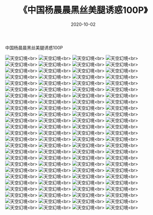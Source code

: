 ﻿---
layout: post
title: 《中国杨晨晨黑丝美腿诱惑100P》
date: 2020-10-02
img: http://photo.orgx.cf/性感/2020/中国杨晨晨黑丝美腿诱惑100P/000.jpg
tags: [美女,性感,泳衣]
---

中国杨晨晨黑丝美腿诱惑100P



![天空幻境](http://photo.orgx.cf/性感/2020/中国杨晨晨黑丝美腿诱惑100P/001.jpg''天空幻境'')<br>
![天空幻境](http://photo.orgx.cf/性感/2020/中国杨晨晨黑丝美腿诱惑100P/002.jpg''天空幻境'')<br>
![天空幻境](http://photo.orgx.cf/性感/2020/中国杨晨晨黑丝美腿诱惑100P/003.jpg''天空幻境'')<br>
![天空幻境](http://photo.orgx.cf/性感/2020/中国杨晨晨黑丝美腿诱惑100P/004.jpg''天空幻境'')<br>
![天空幻境](http://photo.orgx.cf/性感/2020/中国杨晨晨黑丝美腿诱惑100P/005.jpg''天空幻境'')<br>
![天空幻境](http://photo.orgx.cf/性感/2020/中国杨晨晨黑丝美腿诱惑100P/006.jpg''天空幻境'')<br>
![天空幻境](http://photo.orgx.cf/性感/2020/中国杨晨晨黑丝美腿诱惑100P/007.jpg''天空幻境'')<br>
![天空幻境](http://photo.orgx.cf/性感/2020/中国杨晨晨黑丝美腿诱惑100P/008.jpg''天空幻境'')<br>
![天空幻境](http://photo.orgx.cf/性感/2020/中国杨晨晨黑丝美腿诱惑100P/009.jpg''天空幻境'')<br>
![天空幻境](http://photo.orgx.cf/性感/2020/中国杨晨晨黑丝美腿诱惑100P/010.jpg''天空幻境'')<br>
![天空幻境](http://photo.orgx.cf/性感/2020/中国杨晨晨黑丝美腿诱惑100P/011.jpg''天空幻境'')<br>
![天空幻境](http://photo.orgx.cf/性感/2020/中国杨晨晨黑丝美腿诱惑100P/012.jpg''天空幻境'')<br>
![天空幻境](http://photo.orgx.cf/性感/2020/中国杨晨晨黑丝美腿诱惑100P/013.jpg''天空幻境'')<br>
![天空幻境](http://photo.orgx.cf/性感/2020/中国杨晨晨黑丝美腿诱惑100P/014.jpg''天空幻境'')<br>
![天空幻境](http://photo.orgx.cf/性感/2020/中国杨晨晨黑丝美腿诱惑100P/015.jpg''天空幻境'')<br>
![天空幻境](http://photo.orgx.cf/性感/2020/中国杨晨晨黑丝美腿诱惑100P/016.jpg''天空幻境'')<br>
![天空幻境](http://photo.orgx.cf/性感/2020/中国杨晨晨黑丝美腿诱惑100P/017.jpg''天空幻境'')<br>
![天空幻境](http://photo.orgx.cf/性感/2020/中国杨晨晨黑丝美腿诱惑100P/018.jpg''天空幻境'')<br>
![天空幻境](http://photo.orgx.cf/性感/2020/中国杨晨晨黑丝美腿诱惑100P/019.jpg''天空幻境'')<br>
![天空幻境](http://photo.orgx.cf/性感/2020/中国杨晨晨黑丝美腿诱惑100P/020.jpg''天空幻境'')<br>
![天空幻境](http://photo.orgx.cf/性感/2020/中国杨晨晨黑丝美腿诱惑100P/021.jpg''天空幻境'')<br>
![天空幻境](http://photo.orgx.cf/性感/2020/中国杨晨晨黑丝美腿诱惑100P/022.jpg''天空幻境'')<br>
![天空幻境](http://photo.orgx.cf/性感/2020/中国杨晨晨黑丝美腿诱惑100P/023.jpg''天空幻境'')<br>
![天空幻境](http://photo.orgx.cf/性感/2020/中国杨晨晨黑丝美腿诱惑100P/024.jpg''天空幻境'')<br>
![天空幻境](http://photo.orgx.cf/性感/2020/中国杨晨晨黑丝美腿诱惑100P/025.jpg''天空幻境'')<br>
![天空幻境](http://photo.orgx.cf/性感/2020/中国杨晨晨黑丝美腿诱惑100P/026.jpg''天空幻境'')<br>
![天空幻境](http://photo.orgx.cf/性感/2020/中国杨晨晨黑丝美腿诱惑100P/027.jpg''天空幻境'')<br>
![天空幻境](http://photo.orgx.cf/性感/2020/中国杨晨晨黑丝美腿诱惑100P/028.jpg''天空幻境'')<br>
![天空幻境](http://photo.orgx.cf/性感/2020/中国杨晨晨黑丝美腿诱惑100P/029.jpg''天空幻境'')<br>
![天空幻境](http://photo.orgx.cf/性感/2020/中国杨晨晨黑丝美腿诱惑100P/030.jpg''天空幻境'')<br>
![天空幻境](http://photo.orgx.cf/性感/2020/中国杨晨晨黑丝美腿诱惑100P/031.jpg''天空幻境'')<br>
![天空幻境](http://photo.orgx.cf/性感/2020/中国杨晨晨黑丝美腿诱惑100P/032.jpg''天空幻境'')<br>
![天空幻境](http://photo.orgx.cf/性感/2020/中国杨晨晨黑丝美腿诱惑100P/033.jpg''天空幻境'')<br>
![天空幻境](http://photo.orgx.cf/性感/2020/中国杨晨晨黑丝美腿诱惑100P/034.jpg''天空幻境'')<br>
![天空幻境](http://photo.orgx.cf/性感/2020/中国杨晨晨黑丝美腿诱惑100P/035.jpg''天空幻境'')<br>
![天空幻境](http://photo.orgx.cf/性感/2020/中国杨晨晨黑丝美腿诱惑100P/036.jpg''天空幻境'')<br>
![天空幻境](http://photo.orgx.cf/性感/2020/中国杨晨晨黑丝美腿诱惑100P/037.jpg''天空幻境'')<br>
![天空幻境](http://photo.orgx.cf/性感/2020/中国杨晨晨黑丝美腿诱惑100P/038.jpg''天空幻境'')<br>
![天空幻境](http://photo.orgx.cf/性感/2020/中国杨晨晨黑丝美腿诱惑100P/039.jpg''天空幻境'')<br>
![天空幻境](http://photo.orgx.cf/性感/2020/中国杨晨晨黑丝美腿诱惑100P/040.jpg''天空幻境'')<br>
![天空幻境](http://photo.orgx.cf/性感/2020/中国杨晨晨黑丝美腿诱惑100P/041.jpg''天空幻境'')<br>
![天空幻境](http://photo.orgx.cf/性感/2020/中国杨晨晨黑丝美腿诱惑100P/042.jpg''天空幻境'')<br>
![天空幻境](http://photo.orgx.cf/性感/2020/中国杨晨晨黑丝美腿诱惑100P/043.jpg''天空幻境'')<br>
![天空幻境](http://photo.orgx.cf/性感/2020/中国杨晨晨黑丝美腿诱惑100P/044.jpg''天空幻境'')<br>
![天空幻境](http://photo.orgx.cf/性感/2020/中国杨晨晨黑丝美腿诱惑100P/045.jpg''天空幻境'')<br>
![天空幻境](http://photo.orgx.cf/性感/2020/中国杨晨晨黑丝美腿诱惑100P/046.jpg''天空幻境'')<br>
![天空幻境](http://photo.orgx.cf/性感/2020/中国杨晨晨黑丝美腿诱惑100P/047.jpg''天空幻境'')<br>
![天空幻境](http://photo.orgx.cf/性感/2020/中国杨晨晨黑丝美腿诱惑100P/048.jpg''天空幻境'')<br>
![天空幻境](http://photo.orgx.cf/性感/2020/中国杨晨晨黑丝美腿诱惑100P/049.jpg''天空幻境'')<br>
![天空幻境](http://photo.orgx.cf/性感/2020/中国杨晨晨黑丝美腿诱惑100P/050.jpg''天空幻境'')<br>
![天空幻境](http://photo.orgx.cf/性感/2020/中国杨晨晨黑丝美腿诱惑100P/051.jpg''天空幻境'')<br>
![天空幻境](http://photo.orgx.cf/性感/2020/中国杨晨晨黑丝美腿诱惑100P/052.jpg''天空幻境'')<br>
![天空幻境](http://photo.orgx.cf/性感/2020/中国杨晨晨黑丝美腿诱惑100P/053.jpg''天空幻境'')<br>
![天空幻境](http://photo.orgx.cf/性感/2020/中国杨晨晨黑丝美腿诱惑100P/054.jpg''天空幻境'')<br>
![天空幻境](http://photo.orgx.cf/性感/2020/中国杨晨晨黑丝美腿诱惑100P/055.jpg''天空幻境'')<br>
![天空幻境](http://photo.orgx.cf/性感/2020/中国杨晨晨黑丝美腿诱惑100P/056.jpg''天空幻境'')<br>
![天空幻境](http://photo.orgx.cf/性感/2020/中国杨晨晨黑丝美腿诱惑100P/057.jpg''天空幻境'')<br>
![天空幻境](http://photo.orgx.cf/性感/2020/中国杨晨晨黑丝美腿诱惑100P/058.jpg''天空幻境'')<br>
![天空幻境](http://photo.orgx.cf/性感/2020/中国杨晨晨黑丝美腿诱惑100P/059.jpg''天空幻境'')<br>
![天空幻境](http://photo.orgx.cf/性感/2020/中国杨晨晨黑丝美腿诱惑100P/060.jpg''天空幻境'')<br>
![天空幻境](http://photo.orgx.cf/性感/2020/中国杨晨晨黑丝美腿诱惑100P/061.jpg''天空幻境'')<br>
![天空幻境](http://photo.orgx.cf/性感/2020/中国杨晨晨黑丝美腿诱惑100P/062.jpg''天空幻境'')<br>
![天空幻境](http://photo.orgx.cf/性感/2020/中国杨晨晨黑丝美腿诱惑100P/063.jpg''天空幻境'')<br>
![天空幻境](http://photo.orgx.cf/性感/2020/中国杨晨晨黑丝美腿诱惑100P/064.jpg''天空幻境'')<br>
![天空幻境](http://photo.orgx.cf/性感/2020/中国杨晨晨黑丝美腿诱惑100P/065.jpg''天空幻境'')<br>
![天空幻境](http://photo.orgx.cf/性感/2020/中国杨晨晨黑丝美腿诱惑100P/066.jpg''天空幻境'')<br>
![天空幻境](http://photo.orgx.cf/性感/2020/中国杨晨晨黑丝美腿诱惑100P/067.jpg''天空幻境'')<br>
![天空幻境](http://photo.orgx.cf/性感/2020/中国杨晨晨黑丝美腿诱惑100P/068.jpg''天空幻境'')<br>
![天空幻境](http://photo.orgx.cf/性感/2020/中国杨晨晨黑丝美腿诱惑100P/069.jpg''天空幻境'')<br>
![天空幻境](http://photo.orgx.cf/性感/2020/中国杨晨晨黑丝美腿诱惑100P/070.jpg''天空幻境'')<br>
![天空幻境](http://photo.orgx.cf/性感/2020/中国杨晨晨黑丝美腿诱惑100P/071.jpg''天空幻境'')<br>
![天空幻境](http://photo.orgx.cf/性感/2020/中国杨晨晨黑丝美腿诱惑100P/072.jpg''天空幻境'')<br>
![天空幻境](http://photo.orgx.cf/性感/2020/中国杨晨晨黑丝美腿诱惑100P/073.jpg''天空幻境'')<br>
![天空幻境](http://photo.orgx.cf/性感/2020/中国杨晨晨黑丝美腿诱惑100P/074.jpg''天空幻境'')<br>
![天空幻境](http://photo.orgx.cf/性感/2020/中国杨晨晨黑丝美腿诱惑100P/075.jpg''天空幻境'')<br>
![天空幻境](http://photo.orgx.cf/性感/2020/中国杨晨晨黑丝美腿诱惑100P/076.jpg''天空幻境'')<br>
![天空幻境](http://photo.orgx.cf/性感/2020/中国杨晨晨黑丝美腿诱惑100P/077.jpg''天空幻境'')<br>
![天空幻境](http://photo.orgx.cf/性感/2020/中国杨晨晨黑丝美腿诱惑100P/078.jpg''天空幻境'')<br>
![天空幻境](http://photo.orgx.cf/性感/2020/中国杨晨晨黑丝美腿诱惑100P/079.jpg''天空幻境'')<br>
![天空幻境](http://photo.orgx.cf/性感/2020/中国杨晨晨黑丝美腿诱惑100P/080.jpg''天空幻境'')<br>
![天空幻境](http://photo.orgx.cf/性感/2020/中国杨晨晨黑丝美腿诱惑100P/081.jpg''天空幻境'')<br>
![天空幻境](http://photo.orgx.cf/性感/2020/中国杨晨晨黑丝美腿诱惑100P/082.jpg''天空幻境'')<br>
![天空幻境](http://photo.orgx.cf/性感/2020/中国杨晨晨黑丝美腿诱惑100P/083.jpg''天空幻境'')<br>
![天空幻境](http://photo.orgx.cf/性感/2020/中国杨晨晨黑丝美腿诱惑100P/084.jpg''天空幻境'')<br>
![天空幻境](http://photo.orgx.cf/性感/2020/中国杨晨晨黑丝美腿诱惑100P/085.jpg''天空幻境'')<br>
![天空幻境](http://photo.orgx.cf/性感/2020/中国杨晨晨黑丝美腿诱惑100P/086.jpg''天空幻境'')<br>
![天空幻境](http://photo.orgx.cf/性感/2020/中国杨晨晨黑丝美腿诱惑100P/087.jpg''天空幻境'')<br>
![天空幻境](http://photo.orgx.cf/性感/2020/中国杨晨晨黑丝美腿诱惑100P/088.jpg''天空幻境'')<br>
![天空幻境](http://photo.orgx.cf/性感/2020/中国杨晨晨黑丝美腿诱惑100P/089.jpg''天空幻境'')<br>
![天空幻境](http://photo.orgx.cf/性感/2020/中国杨晨晨黑丝美腿诱惑100P/090.jpg''天空幻境'')<br>
![天空幻境](http://photo.orgx.cf/性感/2020/中国杨晨晨黑丝美腿诱惑100P/091.jpg''天空幻境'')<br>
![天空幻境](http://photo.orgx.cf/性感/2020/中国杨晨晨黑丝美腿诱惑100P/092.jpg''天空幻境'')<br>
![天空幻境](http://photo.orgx.cf/性感/2020/中国杨晨晨黑丝美腿诱惑100P/093.jpg''天空幻境'')<br>
![天空幻境](http://photo.orgx.cf/性感/2020/中国杨晨晨黑丝美腿诱惑100P/094.jpg''天空幻境'')<br>
![天空幻境](http://photo.orgx.cf/性感/2020/中国杨晨晨黑丝美腿诱惑100P/095.jpg''天空幻境'')<br>
![天空幻境](http://photo.orgx.cf/性感/2020/中国杨晨晨黑丝美腿诱惑100P/096.jpg''天空幻境'')<br>
![天空幻境](http://photo.orgx.cf/性感/2020/中国杨晨晨黑丝美腿诱惑100P/097.jpg''天空幻境'')<br>
![天空幻境](http://photo.orgx.cf/性感/2020/中国杨晨晨黑丝美腿诱惑100P/098.jpg''天空幻境'')<br>
![天空幻境](http://photo.orgx.cf/性感/2020/中国杨晨晨黑丝美腿诱惑100P/099.jpg''天空幻境'')<br>
![天空幻境](http://photo.orgx.cf/性感/2020/中国杨晨晨黑丝美腿诱惑100P/100.jpg''天空幻境'')<br>